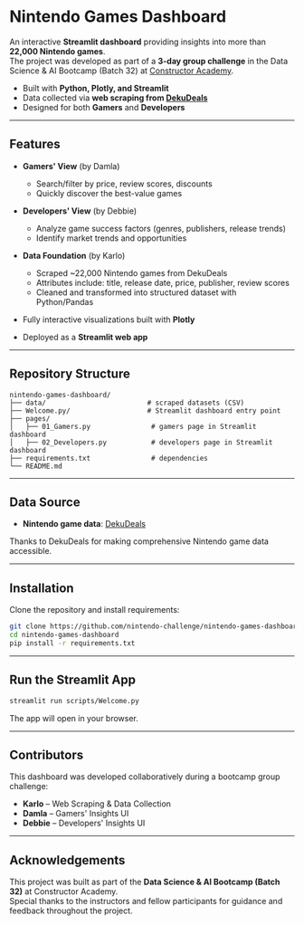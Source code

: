 # Nintendo Games Dashboard

An interactive **Streamlit dashboard** providing insights into more than **22,000 Nintendo games**.  
The project was developed as part of a **3-day group challenge** in the Data Science & AI Bootcamp (Batch 32) at [Constructor Academy](https://academy.constructor.org).  

-   Built with **Python, Plotly, and Streamlit**  
-   Data collected via **web scraping from [DekuDeals](https://www.dekudeals.com/)**  
-   Designed for both **Gamers** and **Developers**  

---

## Features

-   **Gamers' View** (by Damla)  
    - Search/filter by price, review scores, discounts  
    - Quickly discover the best-value games  

-   **Developers' View** (by Debbie)  
    - Analyze game success factors (genres, publishers, release trends)  
    - Identify market trends and opportunities  

-   **Data Foundation** (by Karlo)  
    - Scraped ~22,000 Nintendo games from DekuDeals  
    - Attributes include: title, release date, price, publisher, review scores  
    - Cleaned and transformed into structured dataset with Python/Pandas  

-   Fully interactive visualizations built with **Plotly**  
-   Deployed as a **Streamlit web app**  

---

## Repository Structure

```text
nintendo-games-dashboard/
├── data/                         # scraped datasets (CSV)
├── Welcome.py/                   # Streamlit dashboard entry point
├── pages/
│   ├── 01_Gamers.py               # gamers page in Streamlit dashboard
│   ├── 02_Developers.py           # developers page in Streamlit dashboard
├── requirements.txt               # dependencies
└── README.md
```

---

## Data Source

-   **Nintendo game data**: [DekuDeals](https://www.dekudeals.com)  

Thanks to DekuDeals for making comprehensive Nintendo game data accessible.

---

## Installation

Clone the repository and install requirements:

```bash
git clone https://github.com/nintendo-challenge/nintendo-games-dashboard.git
cd nintendo-games-dashboard
pip install -r requirements.txt
```

---

## Run the Streamlit App

```bash
streamlit run scripts/Welcome.py
```

The app will open in your browser.

---

## Contributors

This dashboard was developed collaboratively during a bootcamp group challenge:  

-   **Karlo** – Web Scraping & Data Collection  
-   **Damla** – Gamers' Insights UI  
-   **Debbie** – Developers' Insights UI  

---

## Acknowledgements

This project was built as part of the **Data Science & AI Bootcamp (Batch 32)** at Constructor Academy.  
Special thanks to the instructors and fellow participants for guidance and feedback throughout the project.
